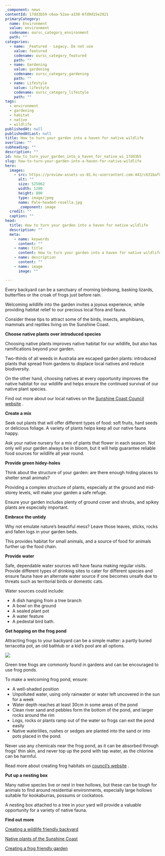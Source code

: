```yaml
---
_component: news
contentId: 17dd3b59-c6aa-52aa-a338-6fd9d15e2921
primaryCategory:
  name: Environment
  value: environment
  codename: oursc_category_environment
  path: ""
categories:
  - name: _Featured - Legacy. Do not use
    value: featured
    codename: oursc_category_featured
    path: ""
  - name: Gardening
    value: gardening
    codename: oursc_category_gardening
    path: ""
  - name: Lifestyle
    value: lifestyle
    codename: oursc_category_lifestyle
    path: ""
tags:
  - environment
  - gardening
  - habitat
  - native
  - wildlife
publishedAt: null
publishedAtLast: null
title: How to turn your garden into a haven for native wildlife
overline: ""
subheading: ""
description: ""
id: how_to_turn_your_garden_into_a_haven_for_native_wi_17dd3b5
slug: how-to-turn-your-garden-into-a-haven-for-native-wildlife
hero:
  images:
    - src: https://preview-assets-us-01.kc-usercontent.com:443/c631baf8-1b46-001f-580c-d0001b68b4a8/49e332fa-68aa-4b69-97a3-1a32fc380249/Pale-headed-rosella.jpg
      alt: ""
      size: 525062
      width: 1200
      height: 800
      type: image/jpeg
      name: Pale-headed-rosella.jpg
      _component: image
  credit: ""
  caption: ""
head:
  title: How to turn your garden into a haven for native wildlife
  description: ""
  meta:
    - name: keywords
      content: ""
    - name: title
      content: How to turn your garden into a haven for native wildlife
    - name: description
      content: ""
    - name: image
      image: ""

---
```

Every backyard can be a sanctuary of morning birdsong, basking lizards, butterflies or the croak of frogs just before rain.

Welcoming wildlife into the garden invites a joyous experience, while providing habitat relief to our precious local flora and fauna.

Consider these tips to attract some of the birds, insects, amphibians, mammals and reptiles living on the Sunshine Coast. 

**Choose native plants over introduced species**

Choosing native plants improves native habitat for our wildlife, but also has ramifications beyond your garden.

Two-thirds of all weeds in Australia are escaped garden plants: introduced plants that spread from gardens to displace local natives and reduce biodiversity.

On the other hand, choosing natives at every opportunity improves the native habitat for our wildlife and helps ensure the continued survival of our native plant species.

Find out more about our local natives on the [Sunshine Coast Council website](https://www.sunshinecoast.qld.gov.au/Environment/Trees-plants-and-gardens/Native-Plants)
.

**Create a mix**

Seek out plants that will offer different types of food: soft fruits, hard seeds or delicious foliage. A variety of plants helps keep all our native fauna happy.

Ask your native nursery for a mix of plants that flower in each season. Not only will your garden always be in bloom, but it will help guarantee reliable food sources for wildlife all year round.

**Provide green hidey-holes**

Think about the structure of your garden: are there enough hiding places to shelter small animals?

Providing a complex structure of plants, especially at the ground and mid-storey levels, will make your garden a safe refuge.

Ensure your garden includes plenty of ground cover and shrubs, and spikey plants are especially important.

**Embrace the untidy**

Why not emulate nature’s beautiful mess? Leave those leaves, sticks, rocks and fallen logs in your garden beds.

This provides habitat for small animals, and a source of food for animals further up the food chain.

**Provide water**

Safe, dependable water sources will have fauna making regular visits. Provide different types of drinking sites to cater for different species and ensure fauna have an alternate water source if one becomes unsafe due to threats such as territorial birds or domestic cats.

Water sources could include:

*   A dish hanging from a tree branch
*   A bowl on the ground
*   A sealed plant pot
*   A water feature
*   A pedestal bird bath.

**Get hopping on the frog pond**

Attracting frogs to your backyard can be a simple matter: a partly buried terracotta pot, an old bathtub or a kid’s pool are all options.

![](https://preview-assets-us-01.kc-usercontent.com:443/c631baf8-1b46-001f-580c-d0001b68b4a8/e72e6a49-5ffe-4cf8-ba48-8a1ea219a284/Green-tree-frog-819x1024.jpg)

Green tree frogs are commonly found in gardens and can be encouraged to use frog ponds.

To make a welcoming frog pond, ensure:

*   A well-shaded position
*   Unpolluted water, using only rainwater or water left uncovered in the sun for a week
*   Water depth reaches at least 30cm in some areas of the pond
*   Clean river sand and pebbles form the bottom of the pond, and larger rocks around the rim
*   Logs, rocks or plants ramp out of the water so frogs can exit the pond easily
*   Native waterlilies, rushes or sedges are planted into the sand or into pots placed in the pond.

Never use any chemicals near the frog pond, as it can be absorbed through frogs’ thin skin, and never top up the pond with tap water, as the chlorine can be harmful.

Read more about creating frog habitats on [council’s website](https://www.sunshinecoast.qld.gov.au/Environment/Education-Resources-and-Events/Environment-Resources-and-Publications/Backyard-conservation/Creating-a-frog-friendly-garden)
.

**Put up a nesting box**

Many native species live or nest in tree hollows, but these can be tough for animals to find around residential environments, especially large hollows suitable for kookaburras, possums or cockatoos.

A nesting box attached to a tree in your yard will provide a valuable opportunity for a variety of native fauna.

**Find out more**

[Creating a wildlife friendly backyard](https://www.sunshinecoast.qld.gov.au/Environment/Education-Resources-and-Events/Environment-Resources-and-Publications/Backyard-conservation/Creating-a-wildlife-friendly-backyard)


[Native plants of the Sunshine Coast](https://www.sunshinecoast.qld.gov.au/Environment/Trees-plants-and-gardens/Native-Plants)


[Creating a frog friendly garden](https://www.sunshinecoast.qld.gov.au/Environment/Education-Resources-and-Events/Environment-Resources-and-Publications/Backyard-conservation/Creating-a-frog-friendly-garden)
